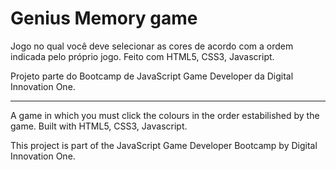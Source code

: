 # Genius Memory game

Jogo no qual você deve selecionar as cores de acordo com a ordem indicada pelo próprio jogo. Feito com HTML5, CSS3, Javascript.

Projeto parte do Bootcamp de JavaScript Game Developer da Digital Innovation One.

---------------------------------------------------------------------

A game in which you must click the colours in the order estabilished by the game. Built with HTML5, CSS3, Javascript.

This project is part of the JavaScript Game Developer Bootcamp by Digital Innovation One.
